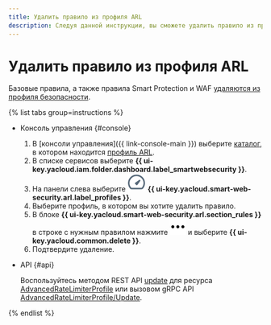 ```yaml
---
title: Удалить правило из профиля ARL
description: Следуя данной инструкции, вы сможете удалить правило из профиля ARL.
---
```


# Удалить правило из профиля ARL

Базовые правила, а также правила Smart Protection и WAF [удаляются из профиля безопасности](rule-delete.md). 

{% list tabs group=instructions %}

- Консоль управления {#console}

  1. В [консоли управления]({{ link-console-main }}) выберите [каталог](../../resource-manager/concepts/resources-hierarchy.md#folder), в котором находится [профиль ARL](../concepts/arl.md).
  1. В списке сервисов выберите **{{ ui-key.yacloud.iam.folder.dashboard.label_smartwebsecurity }}**.
  1. На панели слева выберите ![image](../../_assets/smartwebsecurity/arl.svg) **{{ ui-key.yacloud.smart-web-security.arl.label_profiles }}**.
  1. Выберите профиль, в котором вы хотите удалить правило.
  1. В блоке **{{ ui-key.yacloud.smart-web-security.arl.section_rules }}** в строке с нужным правилом нажмите ![options](../../_assets/console-icons/ellipsis.svg) и выберите **{{ ui-key.yacloud.common.delete }}**.
  1. Подтвердите удаление.

- API {#api}

  Воспользуйтесь методом REST API [update](../advanced_rate_limiter/api-ref/AdvancedRateLimiterProfile/update.md) для ресурса [AdvancedRateLimiterProfile](../advanced_rate_limiter/api-ref/AdvancedRateLimiterProfile/index.md) или вызовом gRPC API [AdvancedRateLimiterProfile/Update](../advanced_rate_limiter/api-ref/grpc/AdvancedRateLimiterProfile/update.md).

{% endlist %}
